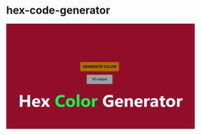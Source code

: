 # hex-code-generator

![Screenshot](https://github.com/didar115/hex-code-generator/blob/main/hex.jpg "Project Screenshot")
